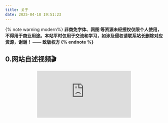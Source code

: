 ```yaml
---
title: 关于
date: 2025-04-18 19:51:23
---
```


{% note warning  modern%}
<b>非商免字体、网图<b>
等资源未经授权仅限个人使用，不得用于商业用途。本站平时仅用于交流和学习，如涉及侵权请联系站长删除对应资源，谢谢！ —— 致版权方
{% endnote %}

## 0.网站自述视频🎬

<div class="about_page">
  <div align=center style = "paading:1000px">
      <iframe src="https://www.baidu.com" 
      scrolling="no" 
      border="0" 
      frameborder="no" 
      framespacing="0" 
      high_quality=1
      danmaku=1 
      allowfullscreen="true"> 
      </iframe>
  </div>
</div>

<br>
